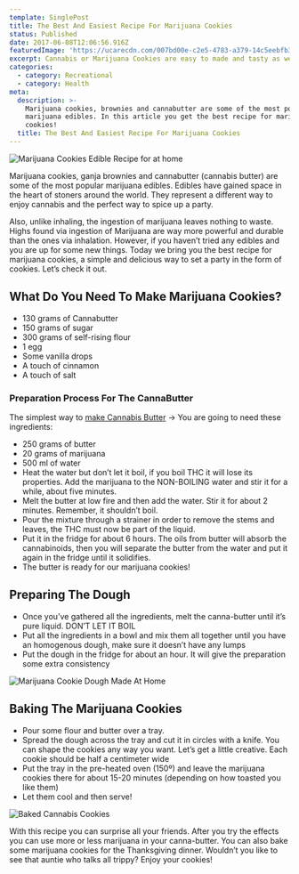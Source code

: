 ```yaml
---
template: SinglePost
title: The Best And Easiest Recipe For Marijuana Cookies
status: Published
date: 2017-06-08T12:06:56.916Z
featuredImage: 'https://ucarecdn.com/007bd00e-c2e5-4783-a379-14c5eebfb347/'
excerpt: Cannabis or Marijuana Cookies are easy to made and tasty as well
categories:
  - category: Recreational
  - category: Health
meta:
  description: >-
    Marijuana cookies, brownies and cannabutter are some of the most popular
    marijuana edibles. In this article you get the best recipe for marijuana
    cookies!
  title: The Best And Easiest Recipe For Marijuana Cookies
---
```

![Marijuana Cookies Edible Recipe for at home](https://ucarecdn.com/05d47b44-ab9b-4e47-9577-dc39ce5ee8b1/)

Marijuana cookies, ganja brownies and cannabutter (cannabis butter) are some of the most popular marijuana edibles. Edibles have gained space in the heart of stoners around the world. They represent a different way to enjoy cannabis and the perfect way to spice up a party.

Also, unlike inhaling, the ingestion of marijuana leaves nothing to waste. Highs found via ingestion of Marijuana are way more powerful and durable than the ones via inhalation. However, if you haven’t tried any edibles and you are up for some new things. Today we bring you the best recipe for marijuana cookies, a simple and delicious way to set a party in the form of cookies. Let’s check it out.

## What Do You Need To Make Marijuana Cookies?

* 130 grams of Cannabutter
* 150 grams of sugar
* 300 grams of self-rising flour
* 1 egg
* Some vanilla drops
* A touch of cinnamon
* A touch of salt

### Preparation Process For The CannaButter

The simplest way to [make Cannabis Butter](http://weedshome.com/cannabutter-recipe) -> You are going to need these ingredients:

* 250 grams of butter
* 20 grams of marijuana
* 500 ml of water
* Heat the water but don’t let it boil, if you boil THC it will lose its properties. Add the marijuana to the NON-BOILING water and stir it for a while, about five minutes.
* Melt the butter at low fire and then add the water. Stir it for about 2 minutes. Remember, it shouldn’t boil.
* Pour the mixture through a strainer in order to remove the stems and leaves, the THC must now be part of the liquid.
* Put it in the fridge for about 6 hours. The oils from butter will absorb the cannabinoids, then you will separate the butter from the water and put it again in the fridge until it solidifies.
* The butter is ready for our marijuana cookies!

## Preparing The Dough

* Once you’ve gathered all the ingredients, melt the canna-butter until it’s pure liquid. DON’T LET IT BOIL
* Put all the ingredients in a bowl and mix them all together until you have an homogenous dough, make sure it doesn’t have any lumps
* Put the dough in the fridge for about an hour. It will give the preparation some extra consistency

![Marijuana Cookie Dough Made At Home](https://ucarecdn.com/8cc64e42-7ab6-4f47-90f7-73d96d7c97f5/)

## Baking The Marijuana Cookies

* Pour some flour and butter over a tray.
* Spread the dough across the tray and cut it in circles with a knife. You can shape the cookies any way you want. Let’s get a little creative. Each cookie should be half a centimeter wide
* Put the tray in the pre-heated oven (150º) and leave the marijuana cookies there for about 15-20 minutes (depending on how toasted you like them)
* Let them cool and then serve!

![Baked Cannabis Cookies](https://ucarecdn.com/d6449541-2910-4f7a-8d3f-371ae835c4d0/)

With this recipe you can surprise all your friends. After you try the effects you can use more or less marijuana in your canna-butter. You can also bake some marijuana cookies for the Thanksgiving dinner. Wouldn’t you like to see that auntie who talks all trippy? Enjoy your cookies!
